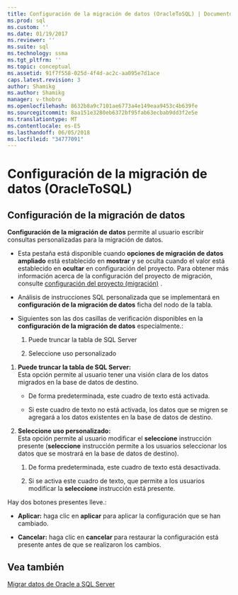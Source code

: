 ```yaml
---
title: Configuración de la migración de datos (OracleToSQL) | Documentos de Microsoft
ms.prod: sql
ms.custom: ''
ms.date: 01/19/2017
ms.reviewer: ''
ms.suite: sql
ms.technology: ssma
ms.tgt_pltfrm: ''
ms.topic: conceptual
ms.assetid: 91f7f558-025d-4f4d-ac2c-aa095e7d1ace
caps.latest.revision: 3
author: Shamikg
ms.author: Shamikg
manager: v-thobro
ms.openlocfilehash: 8632b8a9c7101ae6773a4e149eaa9453c4b639fe
ms.sourcegitcommit: 8aa151e3280eb6372bf95fab63ecbab9dd3f2e5e
ms.translationtype: MT
ms.contentlocale: es-ES
ms.lasthandoff: 06/05/2018
ms.locfileid: "34777091"
---
```

# <a name="data-migration-settings-oracletosql"></a>Configuración de la migración de datos (OracleToSQL)
  
## <a name="data-migration-settings"></a>Configuración de la migración de datos  
**Configuración de la migración de datos** permite al usuario escribir consultas personalizadas para la migración de datos.  
  
-   Esta pestaña está disponible cuando **opciones de migración de datos ampliado** está establecido en **mostrar** y se oculta cuando el valor está establecido en **ocultar** en configuración del proyecto. Para obtener más información acerca de la configuración del proyecto de migración, consulte [configuración del proyecto (migración)](http://msdn.microsoft.com/en-us/fcd6b988-633b-4b2b-9f36-6368b5e86b60) .  
  
-   Análisis de instrucciones SQL personalizada que se implementará en **configuración de la migración de datos** ficha del nodo de la tabla.  
  
-   Siguientes son las dos casillas de verificación disponibles en la **configuración de la migración de datos** especialmente.:  
  
    1.  Puede truncar la tabla de SQL Server  
  
    2.  Seleccione uso personalizado  
  
1.  **Puede truncar la tabla de SQL Server:**  
     Esta opción permite al usuario tener una visión clara de los datos migrados en la base de datos de destino.  
  
    -   De forma predeterminada, este cuadro de texto está activada.  
  
    -   Si este cuadro de texto no está activada, los datos que se migren se agregará a los datos existentes en la base de datos de destino.  
  
2.  **Seleccione uso personalizado:**  
     Esta opción permite al usuario modificar el **seleccione** instrucción presente (**seleccione** instrucción permite a los usuarios seleccionar los datos que se mostrará en la base de datos de destino).  
  
    1.  De forma predeterminada, este cuadro de texto está desactivada.  
  
    2.  Si se activa este cuadro de texto, que permite a los usuarios modificar la **seleccione** instrucción está presente.  
  
Hay dos botones presentes lleve.:  
  
-   **Aplicar:** haga clic en **aplicar** para aplicar la configuración que se han cambiado.  
  
-   **Cancelar:** haga clic en **cancelar** para restaurar la configuración está presente antes de que se realizaron los cambios.  
  
## <a name="see-also"></a>Vea también  
[Migrar datos de Oracle a SQL Server](http://msdn.microsoft.com/en-us/e23c5268-41ed-4e55-9fe7-a11376202a13)  
  
